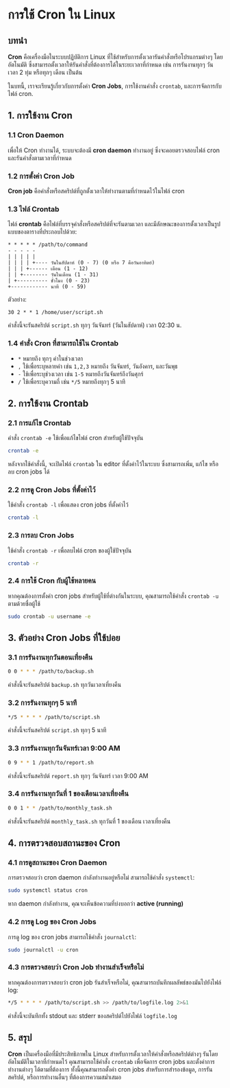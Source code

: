 # การใช้ Cron ใน Linux

## บทนำ

**Cron** คือเครื่องมือในระบบปฏิบัติการ Linux ที่ใช้สำหรับการตั้งเวลารันคำสั่งหรือโปรแกรมต่างๆ โดยอัตโนมัติ ซึ่งสามารถตั้งเวลาให้รันคำสั่งที่ต้องการได้ในระยะเวลาที่กำหนด เช่น การรันงานทุกๆ วัน เวลา 2 ทุ่ม หรือทุกๆ เดือน เป็นต้น

ในบทนี้, เราจะเรียนรู้เกี่ยวกับการตั้งค่า **Cron Jobs**, การใช้งานคำสั่ง `crontab`, และการจัดการกับไฟล์ cron.

## 1. การใช้งาน Cron

### 1.1 Cron Daemon

เพื่อให้ Cron ทำงานได้, ระบบจะต้องมี **cron daemon** ทำงานอยู่ ซึ่งจะคอยตรวจสอบไฟล์ cron และรันคำสั่งตามเวลาที่กำหนด

### 1.2 การตั้งค่า Cron Job

**Cron job** คือคำสั่งหรือสคริปต์ที่ถูกตั้งเวลาให้ทำงานตามที่กำหนดไว้ในไฟล์ cron

### 1.3 ไฟล์ Crontab

ไฟล์ **crontab** คือไฟล์ที่บรรจุคำสั่งหรือสคริปต์ที่จะรันตามเวลา และมีลักษณะของการตั้งเวลาเป็นรูปแบบของตารางที่ประกอบไปด้วย:

```
* * * * * /path/to/command
- - - - -
| | | | |
| | | | +---- วันในสัปดาห์ (0 - 7) (0 หรือ 7 คือวันอาทิตย์)
| | | +------ เดือน (1 - 12)
| | +-------- วันในเดือน (1 - 31)
| +---------- ชั่วโมง (0 - 23)
+------------ นาที (0 - 59)
```

ตัวอย่าง:
```
30 2 * * 1 /home/user/script.sh
```

คำสั่งนี้จะรันสคริปต์ `script.sh` ทุกๆ วันจันทร์ (วันในสัปดาห์) เวลา 02:30 น.

### 1.4 คำสั่ง Cron ที่สามารถใช้ใน Crontab

- `*` หมายถึง ทุกๆ ค่าในช่วงเวลา
- `,` ใช้เพื่อระบุหลายค่า เช่น `1,2,3` หมายถึง วันจันทร์, วันอังคาร, และวันพุธ
- `-` ใช้เพื่อระบุช่วงเวลา เช่น `1-5` หมายถึงวันจันทร์ถึงวันศุกร์
- `/` ใช้เพื่อระบุความถี่ เช่น `*/5` หมายถึงทุกๆ 5 นาที

## 2. การใช้งาน Crontab

### 2.1 การแก้ไข Crontab

คำสั่ง `crontab -e` ใช้เพื่อแก้ไขไฟล์ cron สำหรับผู้ใช้ปัจจุบัน

```bash
crontab -e
```

หลังจากใช้คำสั่งนี้, จะเปิดไฟล์ `crontab` ใน editor ที่ตั้งค่าไว้ในระบบ ซึ่งสามารถเพิ่ม, แก้ไข หรือลบ cron jobs ได้

### 2.2 การดู Cron Jobs ที่ตั้งค่าไว้

ใช้คำสั่ง `crontab -l` เพื่อแสดง cron jobs ที่ตั้งค่าไว้

```bash
crontab -l
```

### 2.3 การลบ Cron Jobs

ใช้คำสั่ง `crontab -r` เพื่อลบไฟล์ cron ของผู้ใช้ปัจจุบัน

```bash
crontab -r
```

### 2.4 การใช้ Cron กับผู้ใช้หลายคน

หากคุณต้องการตั้งค่า cron jobs สำหรับผู้ใช้ที่ต่างกันในระบบ, คุณสามารถใช้คำสั่ง `crontab -u` ตามด้วยชื่อผู้ใช้

```bash
sudo crontab -u username -e
```

## 3. ตัวอย่าง Cron Jobs ที่ใช้บ่อย

### 3.1 การรันงานทุกวันตอนเที่ยงคืน

```bash
0 0 * * * /path/to/backup.sh
```

คำสั่งนี้จะรันสคริปต์ `backup.sh` ทุกวันเวลาเที่ยงคืน

### 3.2 การรันงานทุกๆ 5 นาที

```bash
*/5 * * * * /path/to/script.sh
```

คำสั่งนี้จะรันสคริปต์ `script.sh` ทุกๆ 5 นาที

### 3.3 การรันงานทุกวันจันทร์เวลา 9:00 AM

```bash
0 9 * * 1 /path/to/report.sh
```

คำสั่งนี้จะรันสคริปต์ `report.sh` ทุกๆ วันจันทร์ เวลา 9:00 AM

### 3.4 การรันงานทุกวันที่ 1 ของเดือนเวลาเที่ยงคืน

```bash
0 0 1 * * /path/to/monthly_task.sh
```

คำสั่งนี้จะรันสคริปต์ `monthly_task.sh` ทุกวันที่ 1 ของเดือน เวลาเที่ยงคืน

## 4. การตรวจสอบสถานะของ Cron

### 4.1 การดูสถานะของ Cron Daemon

การตรวจสอบว่า cron daemon กำลังทำงานอยู่หรือไม่ สามารถใช้คำสั่ง `systemctl`:

```bash
sudo systemctl status cron
```

หาก daemon กำลังทำงาน, คุณจะเห็นข้อความที่บ่งบอกว่า **active (running)**

### 4.2 การดู Log ของ Cron Jobs

การดู log ของ cron jobs สามารถใช้คำสั่ง `journalctl`:

```bash
sudo journalctl -u cron
```

### 4.3 การตรวจสอบว่า Cron Job ทำงานสำเร็จหรือไม่

หากคุณต้องการตรวจสอบว่า cron job รันสำเร็จหรือไม่, คุณสามารถบันทึกผลลัพธ์ของมันไปยังไฟล์ log:

```bash
*/5 * * * * /path/to/script.sh >> /path/to/logfile.log 2>&1
```

คำสั่งนี้จะบันทึกทั้ง stdout และ stderr ของสคริปต์ไปยังไฟล์ `logfile.log`

## 5. สรุป

**Cron** เป็นเครื่องมือที่มีประสิทธิภาพใน Linux สำหรับการตั้งเวลาให้คำสั่งหรือสคริปต์ต่างๆ รันโดยอัตโนมัติในเวลาที่กำหนดไว้ คุณสามารถใช้คำสั่ง `crontab` เพื่อจัดการ cron jobs และตั้งค่าการทำงานต่างๆ ได้ตามที่ต้องการ ทั้งนี้คุณสามารถตั้งค่า cron jobs สำหรับการสำรองข้อมูล, การรันสคริปต์, หรือการทำงานอื่นๆ ที่ต้องการความสม่ำเสมอ